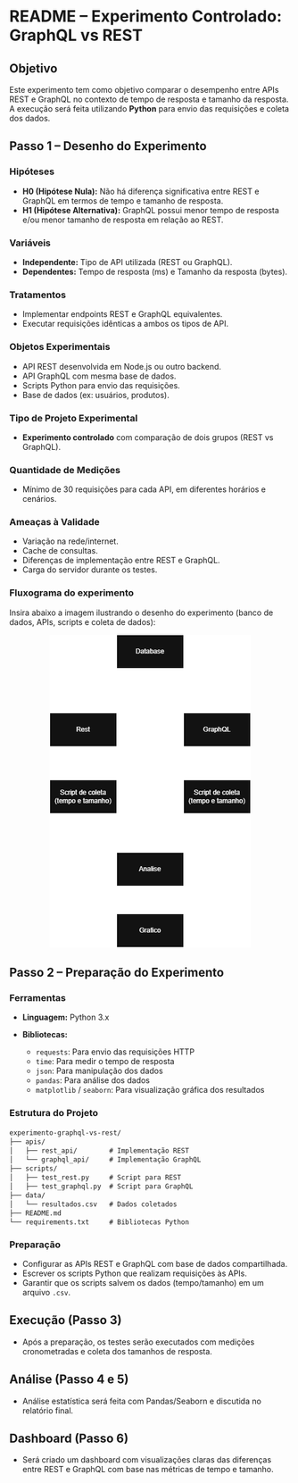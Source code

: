 # README – Experimento Controlado: GraphQL vs REST

## Objetivo

Este experimento tem como objetivo comparar o desempenho entre APIs REST e GraphQL no contexto de tempo de resposta e tamanho da resposta. A execução será feita utilizando **Python** para envio das requisições e coleta dos dados.

## Passo 1 – Desenho do Experimento

### Hipóteses

* **H0 (Hipótese Nula):** Não há diferença significativa entre REST e GraphQL em termos de tempo e tamanho de resposta.
* **H1 (Hipótese Alternativa):** GraphQL possui menor tempo de resposta e/ou menor tamanho de resposta em relação ao REST.

### Variáveis

* **Independente:** Tipo de API utilizada (REST ou GraphQL).
* **Dependentes:** Tempo de resposta (ms) e Tamanho da resposta (bytes).

### Tratamentos

* Implementar endpoints REST e GraphQL equivalentes.
* Executar requisições idênticas a ambos os tipos de API.

### Objetos Experimentais

* API REST desenvolvida em Node.js ou outro backend.
* API GraphQL com mesma base de dados.
* Scripts Python para envio das requisições.
* Base de dados (ex: usuários, produtos).

### Tipo de Projeto Experimental

* **Experimento controlado** com comparação de dois grupos (REST vs GraphQL).

### Quantidade de Medições

* Mínimo de 30 requisições para cada API, em diferentes horários e cenários.

### Ameaças à Validade

* Variação na rede/internet.
* Cache de consultas.
* Diferenças de implementação entre REST e GraphQL.
* Carga do servidor durante os testes.

### Fluxograma do experimento

Insira abaixo a imagem ilustrando o desenho do experimento (banco de dados, APIs, scripts e coleta de dados):

<p align="center">
  <img src="./images/lab_mess_sprint5_fluxo.drawio.png" />
</p>

## Passo 2 – Preparação do Experimento

### Ferramentas

* **Linguagem:** Python 3.x
* **Bibliotecas:**

  * `requests`: Para envio das requisições HTTP
  * `time`: Para medir o tempo de resposta
  * `json`: Para manipulação dos dados
  * `pandas`: Para análise dos dados
  * `matplotlib` / `seaborn`: Para visualização gráfica dos resultados

### Estrutura do Projeto

```
experimento-graphql-vs-rest/
├── apis/
│   ├── rest_api/        # Implementação REST
│   └── graphql_api/     # Implementação GraphQL
├── scripts/
│   ├── test_rest.py     # Script para REST
│   ├── test_graphql.py  # Script para GraphQL
├── data/
│   └── resultados.csv   # Dados coletados
├── README.md
└── requirements.txt     # Bibliotecas Python
```

### Preparação

* Configurar as APIs REST e GraphQL com base de dados compartilhada.
* Escrever os scripts Python que realizam requisições às APIs.
* Garantir que os scripts salvem os dados (tempo/tamanho) em um arquivo `.csv`.

## Execução (Passo 3)

* Após a preparação, os testes serão executados com medições cronometradas e coleta dos tamanhos de resposta.

## Análise (Passo 4 e 5)

* Análise estatística será feita com Pandas/Seaborn e discutida no relatório final.

## Dashboard (Passo 6)

* Será criado um dashboard com visualizações claras das diferenças entre REST e GraphQL com base nas métricas de tempo e tamanho.
